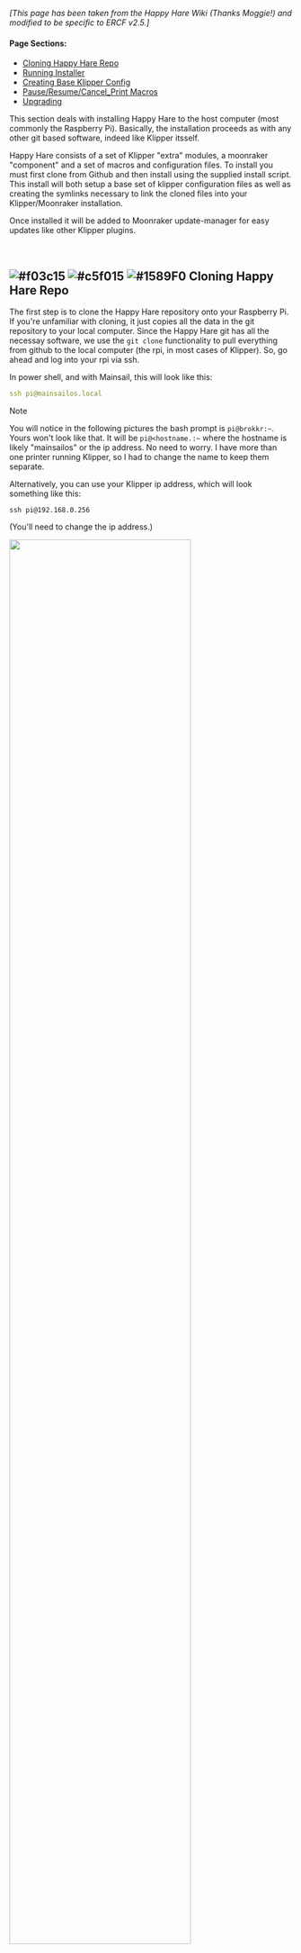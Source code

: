 *\[This page has been taken from the Happy Hare Wiki (Thanks Moggie!) and modified to be specific to ERCF v2.5.\]*

#### Page Sections:
- [Cloning Happy Hare Repo](#---cloning-happy-hare-repo)
- [Running Installer](#---running-installer)
- [Creating Base Klipper Config](#---creating-base-klipper-config)
- [Pause/Resume/Cancel_Print Macros](#---pauseresumecancel_print-macros)
- [Upgrading](#---upgrading)


This section deals with installing Happy Hare to the host computer (most commonly the Raspberry Pi). Basically, the installation proceeds as with any other git based software, indeed like Klipper itsself.

Happy Hare consists of a set of Klipper "extra" modules, a moonraker "component" and a set of macros and configuration files. To install you must first clone from Github and then install using the supplied install script. This install will both setup a base set of klipper configuration files as well as creating the symlinks necessary to link the cloned files into your Klipper/Moonraker installation.

Once installed it will be added to Moonraker update-manager for easy updates like other Klipper plugins.

<br>
 
## ![#f03c15](https://github.com/moggieuk/Happy-Hare/wiki/resources/f03c15.png) ![#c5f015](https://github.com/moggieuk/Happy-Hare/wiki/resources/c5f015.png) ![#1589F0](https://github.com/moggieuk/Happy-Hare/wiki/resources/1589F0.png) Cloning Happy Hare Repo

The first step is to clone the Happy Hare repository onto your Raspberry Pi. If you're unfamiliar with cloning, it just copies all the data in the git repository to your local computer. Since the Happy Hare git has all the necessay software, we use the `git clone` functionality to pull everything from github to the local computer (the rpi, in most cases of Klipper). So, go ahead and log into your rpi via ssh.

In power shell, and with Mainsail, this will look like this:  

```yml
ssh pi@mainsailos.local
```  

> [!NOTE]  
> You will notice in the following pictures the bash prompt is `pi@brokkr:~`. Yours won't look like that. It will be `pi@<hostname.:~` where the hostname is likely "mainsailos" or the ip address. No need to worry. I have more than one printer running Klipper, so I had to change the name to keep them separate.

Alternatively, you can use your Klipper ip address, which will look something like this:  
```
ssh pi@192.168.0.256
```  
(You'll need to change the ip address.)  

<p align="left"><img src="assets/powershell.png" width="80%"></p>

From there, you're going to clone Happy Hare software to your rpi:  

```yml
cd ~
git clone https://github.com/moggieuk/Happy-Hare.git
```

(it's ok to click the copy icon and right click in the ssh terminal to paste or just type it out if you want.)  
Let that finish. It should only take a few seconds, and you'll now have your very own copy of Happy Hare stored on your rpi!
<p align="center"><img src="assets/oh_yes.gif" width="110"></p>

Now, you're going to change to the Happy Hare directory using the `cd` command (`cd` is Linux Geek for "change directory"):  

```yml
cd Happy-Hare
```

Here is a picture of the previous steps successfully performed:
<p align="left"><img src="assets/console_cloning.png"></p>

<br>
 
## ![#f03c15](https://github.com/moggieuk/Happy-Hare/wiki/resources/f03c15.png) ![#c5f015](https://github.com/moggieuk/Happy-Hare/wiki/resources/c5f015.png) ![#1589F0](https://github.com/moggieuk/Happy-Hare/wiki/resources/1589F0.png) Running Installer

The install does not ship a set of template config files, instead you can create your starting templates by running the installer in interactive mode. This will ask questions that will be used to generate and install the template config. See [next section](#---creating-base-klipper-config). Read this section to familiarize yourself with command line options and determine if you need to use `-c`, `-k` or `-r` flags.

You'll be asked to run:

```
cd ~/Happy-Hare
./install.sh -i
```

The `-i` option will bring up an interactive installer to aid setting some confusing parameters. For popular external mcu boards it will also configure all the pins for you. If run without with the `-i` flag it defaults to updating the current installation which is sometimes necessary for significant version updates (see [here](Upgrade-Notice)). Note that if an existing install is found it will never be overwritten, it will be moved to a numbered backup folder with a `<file>.<date>` extension and current configuration defaults carried over. If you still choose not to install the new `mmu*.cfg` files automatically you can copy the templates and fill in all the tokens and blank parameters by hand. Frankly it is much easier to run through an initial install and use the generated config files as a starting point.
<br>

Note that the installer will look for Klipper install and config in standard locations. If you have customized locations or multiple Klipper instances on the same rpi, or the installer fails to find Klipper you can use the `-k` and `-c` flags to override the Klipper home directory and Klipper config directory respectively. Also, if installing on Repetier-Server add the `-r` option. E.g.
```
./install.sh -k /opt/klipper/LK5_Pro_ERCF -c /var/lib/Repetier-Server/database/klipper -m /opt/klipper/LK5_Pro_ERCF/moonraker -r LK5_Pro_ERCF -i
```

If you have multiple Klipper instances installed with for example Kiauh. You can use the `-a` flag to specify the service name. E.g.
```
./install-sh -a klipper-two -k <klipper_home_dir> -c <klipper_config_dir>
```

<br>

> [!IMPORTANT]  
> `mmu.cfg`, `mmu_hardware.cfg`, `mmu_macro_vars.cfg` & `mmu_parameters.cfg` (and other base config files) must all be referenced by your `printer.cfg` master config file with `mmu.cfg` and `mmu_hardware.cfg` listed first (the recommended way to achieve this is simply with `[include mmu/base/*.cfg]`). `mmu/optional/client_macros.cfg` should also explicitly be referenced if you don't already have working PAUSE / RESUME / CANCEL\_PRINT macros (but be sure to read the section beforehand regarding macro expectations and review the default macros). The install script can also include these optional config files for you.
<br>

> [!TIP]  
> If you are concerned about running `install.sh -i` then run like this: `install.sh -i -c /tmp -k /tmp` This will build the `*.cfg` files for you but put then in /tmp rather than overwriting your active configuration. You can then refer to them, pulling out the bits you need to augment your existing install or simply see what answers to the various questions will do...

```
Usage: ./install.sh [-a <kiauh_alternate_klipper>] [-k <klipper_home_dir>] [-c <klipper_config_dir>] [-m <moonraker_home_dir>] [-b <branch>] [-r <repetier_server stub>] [-i] [-d] [-z]

-i for interactive install
-d for uninstall
-b to switch to specified feature branch (sticky)
-z skip github check (nullifies -b <branch>)
-r specify Repetier-Server <stub> to override printer.cfg and klipper.service names
-a <name> to specify alternative klipper-service-name when installed with Kiauh.
-c <dir> to specify location of non-default klipper config directory
-k <dir> to specify location of non-default klipper home directory
(no flags for safe re-install / upgrade)
```

<br>
 
## ![#f03c15](https://github.com/moggieuk/Happy-Hare/wiki/resources/f03c15.png) ![#c5f015](https://github.com/moggieuk/Happy-Hare/wiki/resources/c5f015.png) ![#1589F0](https://github.com/moggieuk/Happy-Hare/wiki/resources/1589F0.png) Creating Base Klipper Config

### Running the installation script
Finally, you'll install Happy Hare using a bash script which contains all the commands necessary to install Happy Hare:  

```
./install.sh -i
```  

> [!NOTE]  
> Here, we're using the `-i` switch (switch is more Linux Geek for "option") to activate an interactive install. This will help guide you through setting most basic options for your MMU. This is generally only needed for the first install. Upgrading can be done by `./install.sh` with no switches.

You'll be asked a series of questions pertaining to your hardware and options.

### 1.  MMU Type
Choose ERCFv2.0 from the list.

> [!NOTE] 
> There will be an ERCFv2.5 option soon, but for now we must pick v2.0

<p align="left"><img src="assets/installer_questions.png"></p>

### 2. Number of Gates
Happy Hare installer then asks for the number of gates.  

<p align="left"><img src="assets/questions_gates.png"></p>

Enter the correct number of gates for your ERCF, usually 8 in v2.5.

#### 3. Control Board
Select the type of control board you have installed. MMBv1.1 and MMBv2.0 are the recommended boards for ERCFv2.5.

*\[This graphic will be updated soon\]*

<p align="left"><img src="assets/questions_mcu.png"></p>

#### 4. Control Board Address
Happy Hare will then attempt to figure out where your control board is. So far, this doesn't work for CANBUS boards.

> [!NOTE]
> If you followed the previous guide on [Flashing Your Local MCU](https://github.com/Enraged-Rabbit-Community/ERCFv2.5/blob/main/Documentation/Flashing-Local-MCU.md), you should already know your CANBus UUID. You will need to manually add the CANBus UUID to the top of your mmu.cfg. If you are using USB instead, this should work and find your board!

<p align="left"><img src="assets/questions_mcu_address.png"></p>

#### 5. Selector Touch Operation
Decide whether or not to enable Selector Touch operation. This can help with recovery of an error, but is also a bit difficult to get set up properly. It's better to say "no" and get it working after you're more familiar with the ERCF and Happy Hare.  

<p align="left"><img src="assets/questions_touch.png"></p>

#### 6. LED Options
If you have neopixels installed on your ERCF, enable them here.  

<p align="left"><img src="assets/questions_led.png"></p>

#### 7. Servo Options
Select your servo option from the list.

> [!NOTE] 
> You're going to adjust the angles later, so this doesn't matter too much right now. During Beta Testing, this is something we'll ask you to report on so that we can make more accurate presets.

<p align="left"><img src="assets/questions_servo.png"></p>

#### 8. Clog detection
With Binky, It's probably best to enable clog detection and set it to automatic. This acts like a smart filament sensor and will pause the print if something goes bad with the filament feed.  

<p align="left"><img src="assets/questions_clog.png"></p>

#### 9. EndlessSpool
Happy Hare has the capability to map multiple gates to one tool. This allows for "endless spool" operation. When one spool runs out, if you have the same material and color mapped to another gate, it will automatically switch to the other gate and resume printing. This option is recommended for long prints.

<p align="left"><img src="assets/questions_endless.png"></p>

#### 10. Final step
The last step asks to add the `[include mmu*]` lines to your printer.cfg. **On initial setup it is recommended to select yes.** In the image below, it was set to "no" because Happy Hare is already installed and wasn't needed.  

<p align="left"><img src="assets/questions_include.png"></p>

From here, Happy Hare will install itself with the options you've selected. You should have a nice little report that Happy Hare is ready:  

<p align="left"><img src="assets/happy_hare_ready.png"></p>

> [!NOTE] 
> During Beta testing, and really any time it happens, **please report any misfires by the automatic setup!**

Once this has been run sucessfully you will have outline configuration files installed. Happy Hare creates a hierachy of files in the klipper config directory. To review the layout and purpose of each of these files read [Configuration Reference](Configuration-Reference)

Now, you have Happy Hare installed on your rpi. Feels good, doesn't it?  
<p align="center"><img src="assets/happy_cat.gif"></p>

<br>

## ![#f03c15](https://github.com/moggieuk/Happy-Hare/wiki/resources/f03c15.png) ![#c5f015](https://github.com/moggieuk/Happy-Hare/wiki/resources/c5f015.png) ![#1589F0](https://github.com/moggieuk/Happy-Hare/wiki/resources/1589F0.png) Pause/Resume/Cancel\_Print Macros

It is recommended that you use the PAUSE/RESUME/CANCEL\_PRINT macros aka "client macros" that are supplied with Happy Hare at least when setting up. The reason is that they are reasonably full featured and integrate with the "sequence" macros you will learn about later that control toolhead movement during a toolchange. These macros can be used by ensuring that this appears in your `printer.cfg` config after the `[include mmu/base/*.cfg]`:

> [include mmu/optional/client\_macros.cfg]

Regardless of whether you use your own or use the ones provided in `client_macros.cfg`, Happy Hare will automatically wrap anything defined so that it can inject the essential steps to control the MMU.

During a print, if Happy Hare detects a problem, it will record the print position, safely lift the nozzle up to `z_hop_height_error` at `z_hop_speed` (to prevent a blob). It will then call the user's PAUSE macro (which can be the example one supplied in `mmu_software.cfg`). As can be seen with the provided examples it is expected that pause will save it's starting position (GCODE\_SAVE\_STATE) and move the toolhead to a park area, often above a purge bucket, at fast speed.

The user then addresses the issue and calls `RESUME` to continue with the print. More on that subject can be found in Happy Hare's [Handling Errors](https://github.com/moggieuk/Happy-Hare/wiki/Handling-Errors).

The user's RESUME macro may do some purging or nozzle cleaning but is expected to return the toolhead to where it was left when the pause macro was called. At this point the Happy Hare wrapper takes over and is responsible for dropping the toolhead back down to the print and resumes printing.

Happy Hare will always return the toolhead to the correct position, but if you leave it in your park area will will move it back very slowly. You can to follow the above sequence to make this operation fast to prevent oozing from leaking on your print.

<br>

## ![#f03c15](https://github.com/moggieuk/Happy-Hare/wiki/resources/f03c15.png) ![#c5f015](https://github.com/moggieuk/Happy-Hare/wiki/resources/c5f015.png) ![#1589F0](https://github.com/moggieuk/Happy-Hare/wiki/resources/1589F0.png) Upgrading

Happy Hare is always being improved. You can update in the same way as you update Klipper through the update-manager facility in Moonraker when update is indicated. If you know an update is pending and it is not yet shown in update-manager (it can take 24h) you can force a refresh by clicking on the circular arrow.

<p align="center"><img src="assets/update_manager.png" width="600"><p>

Sometimes an update includes a major change and simply upgrading through update manager is not sufficent. When this occurs you should see an error message directing you to the [Upgrade Notice](https://github.com/moggieuk/Happy-Hare/wiki/Upgrade-Notice) page (read that now because it explains major/minor/point release conventions). You will then need to run the `install.sh` script as below.

Alternatively you can simply run the following. Note that you **must not add the `-i` option to update**. This will pull the very latest code from Github and upgrade any necessary configuration files. This is also a good option to run if you suspect you have broken something or you have upgraded Klipper and it has removed the Happy Hare added modules (Hint: If you see a "step pin not defined for..." it is highly lightly that klipper has lost the Happy Hare modules and it struggling to parse the config).

```yml
cd ~/Happy-Hare
./install.sh
```

> [!TIP]  
> Don't be shy about running this. If there is nothing to update the script will do nothing and it will always backup your entire config in a directory [see config file structure](https://github.com/moggieuk/Happy-Hare/wiki/Configuration-Reference#---location-of-configuration-files) in a parallel directory with name with date stamp, similar to `mmu-20240422_102329`. The new `mmu` directory will be rebuilt extracting all the previous configuration but with updated templates. Note that an additional backup directory is created each time you run the installer uniquely date stamped.

> [!IMPORTANT]  
> If you have Klipper installed in a non-default location (i.e. you used the `-c`,`-k` or `-r` flags) you will need to add these flags again to the above, otherwise the upgrade will look in the default location and likely not find/upgrade what you expect.



### ERCF Setup Steps:
- [Flashing Your Local MCU](https://github.com/Enraged-Rabbit-Community/ERCFv2.5/blob/main/Documentation/Flashing-Local-MCU.md)
- Installing Happy Hare
- [Happy Hare Configuration](https://github.com/Enraged-Rabbit-Community/ERCFv2.5/blob/main/Documentation/Happy-Hare-Configuration.md)
- [Calibrating Your Hardware](https://github.com/Enraged-Rabbit-Community/ERCFv2.5/blob/main/Documentation/Calibrating-Your-Hardware.md)
- [Installing KlipperScreen Happy Hare](https://github.com/Enraged-Rabbit-Community/ERCFv2.5/blob/main/Documentation/Installing-KlipperScreen.md)
- [Slicer Configuration](https://github.com/Enraged-Rabbit-Community/ERCFv2.5/blob/main/Documentation/Slicer-Setup.md)
- [Further Mods to Consider](https://github.com/Enraged-Rabbit-Community/ERCFv2.5/blob/main/Documentation/Further-Mods.md)

### Useful References:
- [Hardware Configuration](https://github.com/Enraged-Rabbit-Community/ERCFv2.5/blob/main/Documentation/Hardware-Configuration.md)
- [MMU Calibration](https://github.com/Enraged-Rabbit-Community/ERCFv2.5/blob/main/Documentation/MMU-Calibration.md)
- [Basic Operation](https://github.com/Enraged-Rabbit-Community/ERCFv2.5/blob/main/Documentation/Basic-Operation.md)
- [Setup Calibration](https://github.com/Enraged-Rabbit-Community/ERCFv2.5/blob/main/Documentation/Setup_Calibration.md)
- [Slicer Setup](https://github.com/Enraged-Rabbit-Community/ERCFv2.5/blob/main/Documentation/Slicer-Setup.md)
- [Endstops, Movement and Homing](https://github.com/Enraged-Rabbit-Community/ERCFv2.5/blob/main/Documentation/Movement-and-Homing.md)
- [Happy Hare Parameters](https://github.com/Enraged-Rabbit-Community/ERCFv2.5/blob/main/Documentation/Happy-Hare-Parameters.md)
- [Macro Configuration](https://github.com/Enraged-Rabbit-Community/ERCFv2.5/blob/main/Documentation/Macro-Configuration.md)

